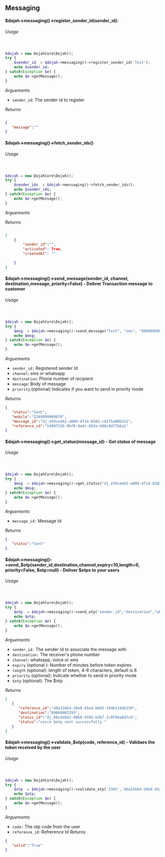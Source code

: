 Messaging
------------


#### $dojah->messaging()->register_sender_id(sender_id):

*Usage*

```php



$dojah = new DojahCore\Dojah();
try {
    $sender_id  = $dojah->messaging()->register_sender_id('Test');
    echo $sender_id;
} catch(Exception $e) {
    echo $e->getMessage(); 
}

```

*Arguements*

- `sender_id`: The sender id to register

*Returns*

```json

{
   "message":""
}
```

#### $dojah->messaging()->fetch_sender_ids()

*Usage*

```php



$dojah = new DojahCore\Dojah();
try {
    $sender_ids  = $dojah->messaging()->fetch_sender_ids();
    echo $sender_ids;
} catch(Exception $e) {
    echo $e->getMessage(); 
}

```

*Arguements*


*Returns*

```json

[
    {
        "sender_id":"",
        "activated": True,
        "createdAt": ""
    
    }
]
```

#### $dojah->messaging()->send_message(sender_id, channel, destination,message, priority=False) - Deliver Transaction message to customer

*Usage*

```php



$dojah = new DojahCore\Dojah();
try {
    $msg  = $dojah->messaging()->send_message("Test", "sms", "09099909878","message",true);
    echo $msg;
} catch(Exception $e) {
    echo $e->getMessage(); 
}

```

*Arguements*
- `sender_id:`   Registered sender Id
- `channel`:     sms or whatsapp
- `destination`: Phone number of recipient
- `message`: Body of message
- `priority`:(optional) Indicates if you want to send in priority mode

*Returns*

```json
{
   "status":"Sent",
   "mobile":"2349099909878",
   "message_id":"dj_e59ceeb2-a880-4f14-8385-c4275a08b552",
   "reference_id":"5490f226-0bf6-4e4c-892a-b06c4d77b6a1"
}
```

#### $dojah->messaging()->get_status(message_id) - Get status of message

*Usage*

```php



$dojah = new DojahCore\Dojah();
try {
    $msg  = $dojah->messaging()->get_status("dj_e59ceeb2-a880-4f14-8385-c4275a08b552");
    echo $msg;
} catch(Exception $e) {
    echo $e->getMessage(); 
}

```

*Arguements*
- `message_id:`   Message Id

*Returns*

```json
{
   "status":"Sent"
}
```

#### $dojah->messaging()->send_$otp(sender_id,destination,channel,expiry=10,length=6, priority=False, $otp=null) - Deliver $otps to your users

*Usage*

```php



$dojah = new DojahCore\Dojah();
try {
    $otp  = $dojah->messaging()->send_otp("sender_id","destination","whatsapp",$expiry=10,$length=6, $priority=false, $otp=null);
    echo $otp;
} catch(Exception $e) {
    echo $e->getMessage(); 
}

```

*Arguements*
- `sender_id:`   The sender Id to associate the message with
- `destination:` The receiver's phone number
- `channel`:  whatsapp, voice or sms
- `expiry` (optional ): Number of minutes before token expires
- `length` (optional): length of token, 4-6 characters, default is 6
- `priority` (optional): Indicate whether to send in priority mode
- `$otp` (optional): The $otp

*Returns*

```json
[
   {
      "reference_id":"40a31bb4-20e8-45ad-b645-294b11dde250",
      "destination":"09069983293",
      "status_id":"dj_88cdabb2-98b8-4f6b-b3bf-2c9f84a0d7c6",
      "status":"voice $otp sent successfully "
   }
]
```

#### $dojah->messaging()->validate_$otp(code, reference_id) - Validaes the token received by the user

*Usage*

```php



$dojah = new DojahCore\Dojah();
try {
    $otp  = $dojah->messaging()->validate_otp('2345','40a31bb4-20e8-45ad-b645-294b11dde250');
    echo $otp;
} catch(Exception $e) {
    echo $e->getMessage(); 
}

```

*Arguements*
- `code:`   The otp code from the user
- `reference_id`: Refrerence Id
*Returns*

```json
{
   "valid":"True"
}
```
